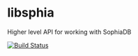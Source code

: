 libsphia
========

Higher level API for working with SophiaDB

[![Build Status](https://travis-ci.org/sphia/libsphia.png)](https://travis-ci.org/sphia/libsphia)

